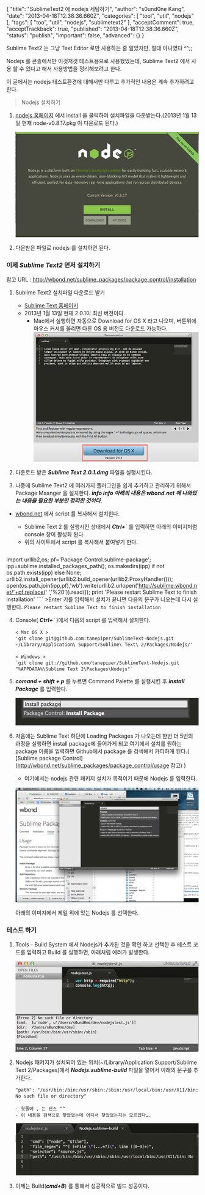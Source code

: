 {
    "title": "SublimeText2 에 nodejs 세팅하기",
    "author": "s0und0ne Kang",
    "date": "2013-04-18T12:38:36.660Z",
    "categories": [
        "tool",
        "util",
        "nodejs"
    ],
    "tags": [
        "too",
        "util",
        "nodejs",
        "sublimetext2"
    ],
    "acceptComment": true,
    "acceptTrackback": true,
    "published": "2013-04-18T12:38:36.660Z",
    "status": "publish",
    "important": false,
    "advanced": {}
}

Sublime Text2 는 그냥 Text Editor 로만 사용하는 줄 알았지만, 절대 아니였다 ^^;;

Nodejs 를 콘솔에서만 이것저것 테스트용으로 사용했었는데, Sublime Text2 에서 사용 할 수 있다고 해서 사용방법을 정리해보려고 한다.

이 글에서는 nodejs 테스트환경에 대해서만 다루고 추가적인 내용은 계속 추가하려고 한다.

>  Nodejs 설치하기

1. [nodejs 홈페이지](http://nodejs.org/#download) 에서 install 을 클릭하여 설치파일을 다운받는다.(2013년 1월 13일 현재 node-v0.8.17.pkg 이 다운로드 된다.)

    ![Nodejs 다운받기](@img/node1.png)

2. 다운받은 파일로 nodejs 를 설치하면 된다.


### 이제 ***Sublime Text2*** 먼저 설치하기
>
참고 URL : http://wbond.net/sublime_packages/package_control/installation 

1. Sublime Text2 설치파일 다운로드 받기

   - [Sublime Text 홈페이지](http://www.sublimetext.com)
   - 2013년 1월 13일 현재 2.0.1이 최신 버전이다.
      * Mac에서 실행하면 자동으로 Download for OS X 라고 나오며, 버튼위에 마우스 커서를 올리면 다른 OS 용 버전도 다운로드 가능하다.
    ![Sublime Text2 다운받기](@img/sublime1.png)  
     
2. 다운로드 받은 ***Sublime Text 2.0.1.dmg*** 파일을 실행시킨다.

3. 나중에 Sublime Text2 에 여러가지 플러그인을 쉽게 추가하고 관리하기 위해서 Package Maanger 을 설치한다.
***info <i class="icon-info-sign icon-white"></i> info 아래의 내용은 wbond.net 에 나와있는 내용을 필요한 부분만 정리한 것이다.***
- [wbond.net](http://wbond.net/sublime_packages/package_control/installation) 에서 script 를 복사해서 설치힌다.
    - Sublime Text 2 를 실행시킨 상태에서 ***Ctrl+`*** 를 입력하면 아래의 이미지처럼 console 창이 활성화 된다.
    - 위의 사이트에서 script 를 복사해서 붙여넣기 한다.
    
    ````
import urllib2,os; pf='Package Control.sublime-package'; ipp=sublime.installed_packages_path(); os.makedirs(ipp) if not os.path.exists(ipp) else None; urllib2.install_opener(urllib2.build_opener(urllib2.ProxyHandler())); open(os.path.join(ipp,pf),'wb').write(urllib2.urlopen('http://sublime.wbond.net/'+pf.replace(' ','%20')).read()); print 'Please restart Sublime Text to finish installation'
    ````
    >Enter 키를 입력해서 설치가 끝나면 다음의 문구가 나오는데 다시 실행한다.
    ```
    Please restart Sublime Text to finish installation
    ```
    
4. Console( ***Ctrl+`*** )에서 다음의 script 를 입력해서 설치한다.

    ```
    < Mac OS X >
    'git clone git@github.com:tanepiper/SublimeText-Nodejs.git ~/Library/Application\ Support/Sublime\ Text\ 2/Packages/Nodejs/'
    
    < Windows >
    `git clone git://github.com/tanepiper/SublimeText-Nodejs.git "%APPDATA%\Sublime Text 2\Packages\Nodejs"`
    ```
5. ***comand + shift + p*** 를 누르면 Command Palette 를 실행시킨 후 ***install Package*** 를 입력한다.

    ![Sublime Text2](@img/sublime2.png)
6. 처음에는 Sublime Text 하단에 Loading Packages 가 나오는데 한번 더 5번의 과정을 실행하면 install package에 들어가게 되고 여기에서 설치를 원하는 package 이름을 입력하면 Github에서 package 를 검색해서 카피하게 된다.( [Sublime package Control](http://wbond.net/sublime_packages/package_control/usage 참고) )
    - 여기에서는 nodejs 관련 패키지 설치가 목적이기 때문에 Nodejs 를 입력한다.
    
    ![Sublime Text2](@img/sublime3.png)
    
    아래의 이미지에서 제일 위에 있는 Nodejs 를 선택한다.
    
### 테스트 하기

1. Tools - Build System 에서 Nodejs가 추가된 것을 확인 하고 선택한 후 테스트 코드를 입력하고 Build 를 실행하면, 아래처럼 에러가 발생한다.

    ![Sublime Text2](@img/sublime4.png)

2. Nodejs 패키지가 설치되어 있는 위치(~/Library/Application Support/Sublime Text 2/Packages)에서 ***Nodejs.sublime-build*** 파일을 열어서 아래의 문구를 추가한다.

    ```
    "path": "/usr/bin:/bin:/usr/sbin:/sbin:/usr/local/bin:/usr/X11/bin: No such file or directory"
    
    - 윗줄에 , 는 센스 ^^
    - 이 내용을 검색으로 찾았었는데 어디서 찾았었는지는 모르겠다….
    ```
    ![Sublime Text2](@img/sublime5.png)
3. 이제는 Build(***cmd+B***) 를 통해서 성공적으로 빌드 성공이다.